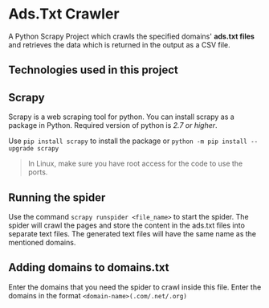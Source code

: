 # ****Ads.Txt Crawler****

A Python Scrapy Project which crawls the specified domains' **ads.txt files** and retrieves the data which is returned in the output as a CSV file.

## Technologies used in this project

## Scrapy

Scrapy is a web scraping tool for python. You can install scrapy as a package in Python. Required version of python is *2.7 or higher*.

Use `pip install scrapy` to install the package or `python -m pip install --upgrade scrapy`

>In Linux, make sure you have root access for the code to use the ports.

## Running the spider

Use the command `scrapy runspider <file_name>` to start the spider. The spider will crawl the pages and store the content in the ads.txt files into separate text files. The generated text files will have the same name as the mentioned domains.

## Adding domains to domains.txt

Enter the domains that you need the spider to crawl inside this file. Enter the domains in the format `<domain-name>(.com/.net/.org)`
